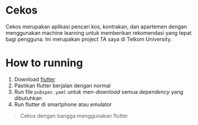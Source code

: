 # Cekos

Cekos merupakan aplikasi pencari kos, kontrakan, dan apartemen dengan menggunakan machine learning untuk memberikan rekomendasi yang tepat bagi pengguna. Ini merupakan project TA saya di Telkom University.


# How to running

 1. Download [flutter](https://flutter.dev/)
 2. Pastikan flutter berjalan dengan normal
 3. Run file `pubspec.yaml` untuk men-*download* semua *dependency* yang dibutuhkan
 4. Run flutter di smartphone atau emulator


> Cekos dengan bangga menggunakan flutter


